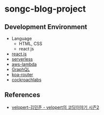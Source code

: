 # songc-blog-project



## Development Environment
- Language
    - HTML, CSS
     - react js
- [react.js](https://reactjs.org/)
- [serverless](https://github.com/johnpapa/lite-server)
- [aws-lambda]()
- [GraphQL]()
- [koa-router](https://www.npmjs.com/package/koa-router)
- [cockroachlabs](https://www.cockroachlabs.com/docs/stable/frequently-asked-questions.html)

## References
* [velopert-김민준 - velopert의 코딩이야기 시즌2](https://www.youtube.com/watch?v=7P6RUkWLUlQ&list=PL9FpF_z-xR_FEhguHXMOvCErayV2Huezy&index=436)

